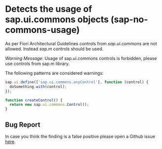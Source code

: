 # Detects the usage of sap.ui.commons objects (sap-no-commons-usage)

As per Fiori Architectural Guidelines controls from _sap.ui.commons_ are not allowed. Instead _sap.m_ controls should be used.

_Warning Message_: Usage of sap.ui.commons controls is forbidden, please use controls from sap.m library.

The following patterns are considered warnings:

```js
sap.ui.define(['sap.ui.commons.anyControl'], function (control) {
  doSomething.with(control);
});
```

```js
function createControl() {
  return new sap.ui.commons.Control();
}
```

## Bug Report

In case you think the finding is a false positive please open a Github issue [here](https://github.com/SAP/open-ux-tools/issues).
